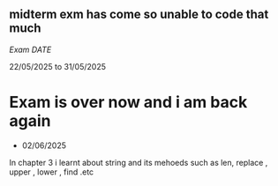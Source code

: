 ## midterm exm has come so unable to code that much 

*Exam DATE*

22/05/2025 to 31/05/2025

# Exam is over now and i am back again

- 02/06/2025

In chapter 3 i learnt about 
string and its mehoeds such as len, replace , upper , lower , find .etc
